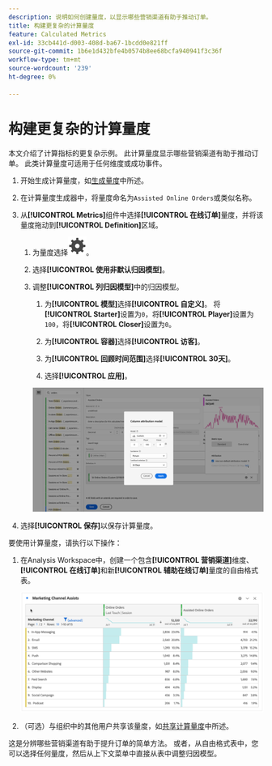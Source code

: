 ```yaml
---
description: 说明如何创建量度，以显示哪些营销渠道有助于推动订单。
title: 构建更复杂的计算量度
feature: Calculated Metrics
exl-id: 33cb441d-d003-408d-ba67-1bcdd0e821ff
source-git-commit: 1b6e1d432bfe4b0574b8ee68bcfa940941f3c36f
workflow-type: tm+mt
source-wordcount: '239'
ht-degree: 0%

---
```


# 构建更复杂的计算量度

本文介绍了计算指标的更复杂示例。 此计算量度显示哪些营销渠道有助于推动订单。 此类计算量度可适用于任何维度或成功事件。

1. 开始生成计算量度，如[生成量度](/help/components/calc-metrics/cm-workflow/cm-build-metrics.md)中所述。

1. 在计算量度生成器中，将量度命名为`Assisted Online Orders`或类似名称。

1. 从&#x200B;**[!UICONTROL Metrics]**&#x200B;组件中选择&#x200B;**[!UICONTROL 在线订单]**&#x200B;量度，并将该量度拖动到&#x200B;**[!UICONTROL Definition]**&#x200B;区域。

   1. 为量度选择![设置](/help/assets/icons/Setting.svg)。
   1. 选择&#x200B;**[!UICONTROL 使用非默认归因模型]**。
   1. 调整&#x200B;**[!UICONTROL 列归因模型]**&#x200B;中的归因模型。
      1. 为&#x200B;**[!UICONTROL 模型]**&#x200B;选择&#x200B;**[!UICONTROL 自定义]**。 将&#x200B;**[!UICONTROL Starter]**&#x200B;设置为`0`，将&#x200B;**[!UICONTROL Player]**&#x200B;设置为`100`，将&#x200B;**[!UICONTROL Closer]**&#x200B;设置为`0`。
      1. 为&#x200B;**[!UICONTROL 容器]**&#x200B;选择&#x200B;**[!UICONTROL 访客]**。
      1. 为&#x200B;**[!UICONTROL 回顾时间范围]**&#x200B;选择&#x200B;**[!UICONTROL 30天]**。

      1. 选择&#x200B;**[!UICONTROL 应用]**。

      ![列归因模型](assets/complex-calculated-metric.png)

1. 选择&#x200B;**[!UICONTROL 保存]**&#x200B;以保存计算量度。

要使用计算量度，请执行以下操作：

1. 在Analysis Workspace中，创建一个包含&#x200B;**[!UICONTROL 营销渠道]**&#x200B;维度、**[!UICONTROL 在线订单]**&#x200B;和新&#x200B;**[!UICONTROL 辅助在线订单]**&#x200B;量度的自由格式表。

   ![营销渠道辅助在线订单](assets/marketing-channel-assists.png)

1. （可选）与组织中的其他用户共享该量度，如[共享计算量度](/help/components/calc-metrics/cm-workflow/cm-sharing.md)中所述。

这是分辨哪些营销渠道有助于提升订单的简单方法。 或者，从自由格式表中，您可以选择任何量度，然后从上下文菜单中直接从表中调整归因模型。
